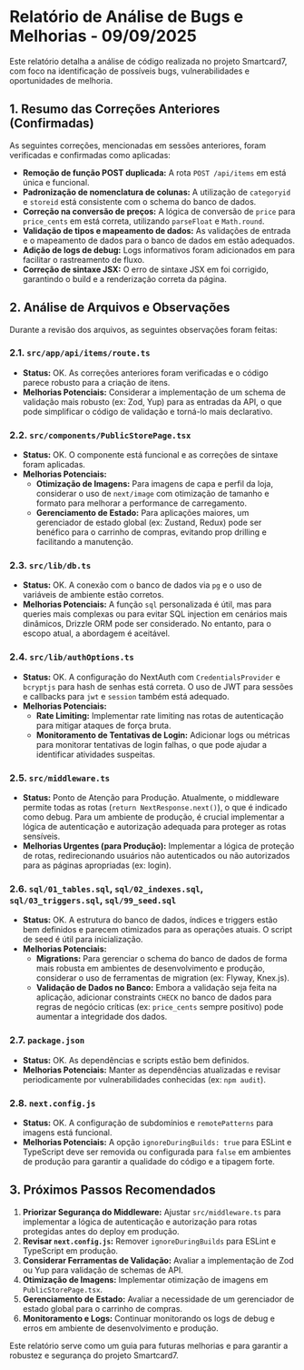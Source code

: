 # Relatório de Análise de Bugs e Melhorias - 09/09/2025

Este relatório detalha a análise de código realizada no projeto Smartcard7, com foco na identificação de possíveis bugs, vulnerabilidades e oportunidades de melhoria.

## 1. Resumo das Correções Anteriores (Confirmadas)

As seguintes correções, mencionadas em sessões anteriores, foram verificadas e confirmadas como aplicadas:

- **Remoção de função POST duplicada:** A rota `POST /api/items` em <mcfile name="route.ts" path="src/app/api/items/route.ts"></mcfile> está única e funcional.
- **Padronização de nomenclatura de colunas:** A utilização de `categoryid` e `storeid` está consistente com o schema do banco de dados.
- **Correção na conversão de preços:** A lógica de conversão de `price` para `price_cents` em <mcfile name="route.ts" path="src/app/api/items/route.ts"></mcfile> está correta, utilizando `parseFloat` e `Math.round`.
- **Validação de tipos e mapeamento de dados:** As validações de entrada e o mapeamento de dados para o banco de dados em <mcfile name="route.ts" path="src/app/api/items/route.ts"></mcfile> estão adequados.
- **Adição de logs de debug:** Logs informativos foram adicionados em <mcfile name="route.ts" path="src/app/api/items/route.ts"></mcfile> para facilitar o rastreamento de fluxo.
- **Correção de sintaxe JSX:** O erro de sintaxe JSX em <mcfile name="PublicStorePage.tsx" path="src/components/PublicStorePage.tsx"></mcfile> foi corrigido, garantindo o build e a renderização correta da página.

## 2. Análise de Arquivos e Observações

Durante a revisão dos arquivos, as seguintes observações foram feitas:

### 2.1. `src/app/api/items/route.ts`

- **Status:** OK. As correções anteriores foram verificadas e o código parece robusto para a criação de itens.
- **Melhorias Potenciais:** Considerar a implementação de um schema de validação mais robusto (ex: Zod, Yup) para as entradas da API, o que pode simplificar o código de validação e torná-lo mais declarativo.

### 2.2. `src/components/PublicStorePage.tsx`

- **Status:** OK. O componente está funcional e as correções de sintaxe foram aplicadas.
- **Melhorias Potenciais:**
    - **Otimização de Imagens:** Para imagens de capa e perfil da loja, considerar o uso de `next/image` com otimização de tamanho e formato para melhorar a performance de carregamento.
    - **Gerenciamento de Estado:** Para aplicações maiores, um gerenciador de estado global (ex: Zustand, Redux) pode ser benéfico para o carrinho de compras, evitando prop drilling e facilitando a manutenção.

### 2.3. `src/lib/db.ts`

- **Status:** OK. A conexão com o banco de dados via `pg` e o uso de variáveis de ambiente estão corretos.
- **Melhorias Potenciais:** A função `sql` personalizada é útil, mas para queries mais complexas ou para evitar SQL injection em cenários mais dinâmicos, Drizzle ORM pode ser considerado. No entanto, para o escopo atual, a abordagem é aceitável.

### 2.4. `src/lib/authOptions.ts`

- **Status:** OK. A configuração do NextAuth com `CredentialsProvider` e `bcryptjs` para hash de senhas está correta. O uso de JWT para sessões e callbacks para `jwt` e `session` também está adequado.
- **Melhorias Potenciais:**
    - **Rate Limiting:** Implementar rate limiting nas rotas de autenticação para mitigar ataques de força bruta.
    - **Monitoramento de Tentativas de Login:** Adicionar logs ou métricas para monitorar tentativas de login falhas, o que pode ajudar a identificar atividades suspeitas.

### 2.5. `src/middleware.ts`

- **Status:** Ponto de Atenção para Produção. Atualmente, o middleware permite todas as rotas (`return NextResponse.next()`), o que é indicado como debug. Para um ambiente de produção, é crucial implementar a lógica de autenticação e autorização adequada para proteger as rotas sensíveis.
- **Melhorias Urgentes (para Produção):** Implementar a lógica de proteção de rotas, redirecionando usuários não autenticados ou não autorizados para as páginas apropriadas (ex: login).

### 2.6. `sql/01_tables.sql`, `sql/02_indexes.sql`, `sql/03_triggers.sql`, `sql/99_seed.sql`

- **Status:** OK. A estrutura do banco de dados, índices e triggers estão bem definidos e parecem otimizados para as operações atuais. O script de seed é útil para inicialização.
- **Melhorias Potenciais:**
    - **Migrations:** Para gerenciar o schema do banco de dados de forma mais robusta em ambientes de desenvolvimento e produção, considerar o uso de ferramentas de migration (ex: Flyway, Knex.js).
    - **Validação de Dados no Banco:** Embora a validação seja feita na aplicação, adicionar constraints `CHECK` no banco de dados para regras de negócio críticas (ex: `price_cents` sempre positivo) pode aumentar a integridade dos dados.

### 2.7. `package.json`

- **Status:** OK. As dependências e scripts estão bem definidos.
- **Melhorias Potenciais:** Manter as dependências atualizadas e revisar periodicamente por vulnerabilidades conhecidas (ex: `npm audit`).

### 2.8. `next.config.js`

- **Status:** OK. A configuração de subdomínios e `remotePatterns` para imagens está funcional.
- **Melhorias Potenciais:** A opção `ignoreDuringBuilds: true` para ESLint e TypeScript deve ser removida ou configurada para `false` em ambientes de produção para garantir a qualidade do código e a tipagem forte.

## 3. Próximos Passos Recomendados

1.  **Priorizar Segurança do Middleware:** Ajustar `src/middleware.ts` para implementar a lógica de autenticação e autorização para rotas protegidas antes do deploy em produção.
2.  **Revisar `next.config.js`:** Remover `ignoreDuringBuilds` para ESLint e TypeScript em produção.
3.  **Considerar Ferramentas de Validação:** Avaliar a implementação de Zod ou Yup para validação de schemas de API.
4.  **Otimização de Imagens:** Implementar otimização de imagens em `PublicStorePage.tsx`.
5.  **Gerenciamento de Estado:** Avaliar a necessidade de um gerenciador de estado global para o carrinho de compras.
6.  **Monitoramento e Logs:** Continuar monitorando os logs de debug e erros em ambiente de desenvolvimento e produção.

Este relatório serve como um guia para futuras melhorias e para garantir a robustez e segurança do projeto Smartcard7.